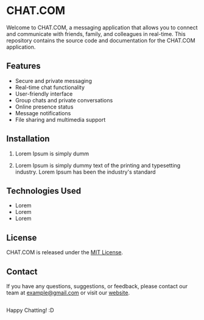 # CHAT.COM

Welcome to CHAT.COM, a messaging application that allows you to connect and communicate with friends, family, and colleagues in real-time. This repository contains the source code and documentation for the CHAT.COM application.

## Features
- Secure and private messaging
- Real-time chat functionality
- User-friendly interface
- Group chats and private conversations
- Online presence status
- Message notifications
- File sharing and multimedia support

## Installation

1. Lorem Ipsum is simply dumm

2. Lorem Ipsum is simply dummy text of the printing and typesetting industry. Lorem Ipsum has been the industry's standard 


## Technologies Used

- Lorem
- Lorem
- Lorem

## License

CHAT.COM is released under the [MIT License](https://choosealicense.com/licenses/mit/).

## Contact

If you have any questions, suggestions, or feedback, please contact our team at [example@gmail.com](mailto:) or visit our [website](https://).

##
Happy Chatting! :D
